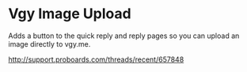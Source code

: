 Vgy Image Upload
================

Adds a button to the quick reply and reply pages so you can upload an image directly to vgy.me.

http://support.proboards.com/threads/recent/657848